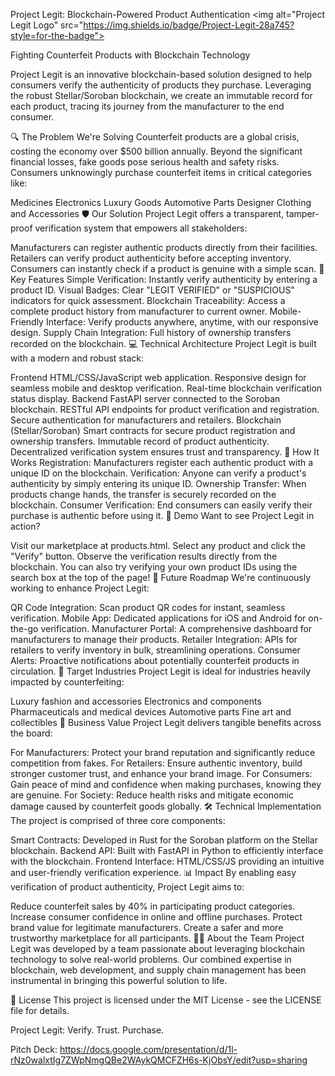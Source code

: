 Project Legit: Blockchain-Powered Product Authentication
&lt;img alt="Project Legit Logo" src="https://img.shields.io/badge/Project-Legit-28a745?style=for-the-badge">

Fighting Counterfeit Products with Blockchain Technology

Project Legit is an innovative blockchain-based solution designed to help consumers verify the authenticity of products they purchase. Leveraging the robust Stellar/Soroban blockchain, we create an immutable record for each product, tracing its journey from the manufacturer to the end consumer.

🔍 The Problem We're Solving
Counterfeit products are a global crisis, costing the economy over $500 billion annually. Beyond the significant financial losses, fake goods pose serious health and safety risks. Consumers unknowingly purchase counterfeit items in critical categories like:

Medicines
Electronics
Luxury Goods
Automotive Parts
Designer Clothing and Accessories
🛡️ Our Solution
Project Legit offers a transparent, tamper-proof verification system that empowers all stakeholders:

Manufacturers can register authentic products directly from their facilities.
Retailers can verify product authenticity before accepting inventory.
Consumers can instantly check if a product is genuine with a simple scan.
🚀 Key Features
Simple Verification: Instantly verify authenticity by entering a product ID.
Visual Badges: Clear "LEGIT VERIFIED" or "SUSPICIOUS" indicators for quick assessment.
Blockchain Traceability: Access a complete product history from manufacturer to current owner.
Mobile-Friendly Interface: Verify products anywhere, anytime, with our responsive design.
Supply Chain Integration: Full history of ownership transfers recorded on the blockchain.
💻 Technical Architecture
Project Legit is built with a modern and robust stack:

Frontend
HTML/CSS/JavaScript web application.
Responsive design for seamless mobile and desktop verification.
Real-time blockchain verification status display.
Backend
FastAPI server connected to the Soroban blockchain.
RESTful API endpoints for product verification and registration.
Secure authentication for manufacturers and retailers.
Blockchain (Stellar/Soroban)
Smart contracts for secure product registration and ownership transfers.
Immutable record of product authenticity.
Decentralized verification system ensures trust and transparency.
🔧 How It Works
Registration: Manufacturers register each authentic product with a unique ID on the blockchain.
Verification: Anyone can verify a product's authenticity by simply entering its unique ID.
Ownership Transfer: When products change hands, the transfer is securely recorded on the blockchain.
Consumer Verification: End consumers can easily verify their purchase is authentic before using it.
📱 Demo
Want to see Project Legit in action?

Visit our marketplace at products.html.
Select any product and click the "Verify" button.
Observe the verification results directly from the blockchain.
You can also try verifying your own product IDs using the search box at the top of the page!
🔮 Future Roadmap
We're continuously working to enhance Project Legit:

QR Code Integration: Scan product QR codes for instant, seamless verification.
Mobile App: Dedicated applications for iOS and Android for on-the-go verification.
Manufacturer Portal: A comprehensive dashboard for manufacturers to manage their products.
Retailer Integration: APIs for retailers to verify inventory in bulk, streamlining operations.
Consumer Alerts: Proactive notifications about potentially counterfeit products in circulation.
👥 Target Industries
Project Legit is ideal for industries heavily impacted by counterfeiting:

Luxury fashion and accessories
Electronics and components
Pharmaceuticals and medical devices
Automotive parts
Fine art and collectibles
💼 Business Value
Project Legit delivers tangible benefits across the board:

For Manufacturers: Protect your brand reputation and significantly reduce competition from fakes.
For Retailers: Ensure authentic inventory, build stronger customer trust, and enhance your brand image.
For Consumers: Gain peace of mind and confidence when making purchases, knowing they are genuine.
For Society: Reduce health risks and mitigate economic damage caused by counterfeit goods globally.
🛠️ Technical Implementation
The project is comprised of three core components:

Smart Contracts: Developed in Rust for the Soroban platform on the Stellar blockchain.
Backend API: Built with FastAPI in Python to efficiently interface with the blockchain.
Frontend Interface: HTML/CSS/JS providing an intuitive and user-friendly verification experience.
📊 Impact
By enabling easy verification of product authenticity, Project Legit aims to:

Reduce counterfeit sales by 40% in participating product categories.
Increase consumer confidence in online and offline purchases.
Protect brand value for legitimate manufacturers.
Create a safer and more trustworthy marketplace for all participants.
👨‍💻 About the Team
Project Legit was developed by a team passionate about leveraging blockchain technology to solve real-world problems. Our combined expertise in blockchain, web development, and supply chain management has been instrumental in bringing this powerful solution to life.

📄 License
This project is licensed under the MIT License - see the LICENSE file for details.

Project Legit: Verify. Trust. Purchase.

Pitch Deck: https://docs.google.com/presentation/d/1l-rNz0walxtIg7ZWpNmgQBe2WAykQMCFZH6s-KjObsY/edit?usp=sharing
